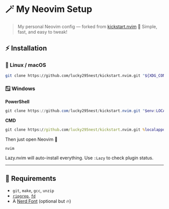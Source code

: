 # 🪄 My Neovim Setup

> My personal Neovim config — forked from [kickstart.nvim](https://github.com/nvim-lua/kickstart.nvim) 💫
> Simple, fast, and easy to tweak!

## ⚡ Installation

### 🐧 Linux / macOS

```bash
git clone https://github.com/lucky295nest/kickstart.nvim.git "${XDG_CONFIG_HOME:-$HOME/.config}"/nvim
```

### 🪟 Windows

**PowerShell**

```powershell
git clone https://github.com/lucky295nest/kickstart.nvim.git "$env:LOCALAPPDATA\nvim"
```

**CMD**

```cmd
git clone https://github.com/lucky295nest/kickstart.nvim.git %localappdata%\nvim
```

Then just open Neovim 🎉

```bash
nvim
```

Lazy.nvim will auto-install everything.
Use `:Lazy` to check plugin status.

---

## 🧰 Requirements

* `git`, `make`, `gcc`, `unzip`
* [`ripgrep`](https://github.com/BurntSushi/ripgrep), [`fd`](https://github.com/sharkdp/fd)
* A [Nerd Font](https://www.nerdfonts.com/) (optional but 🔥)
